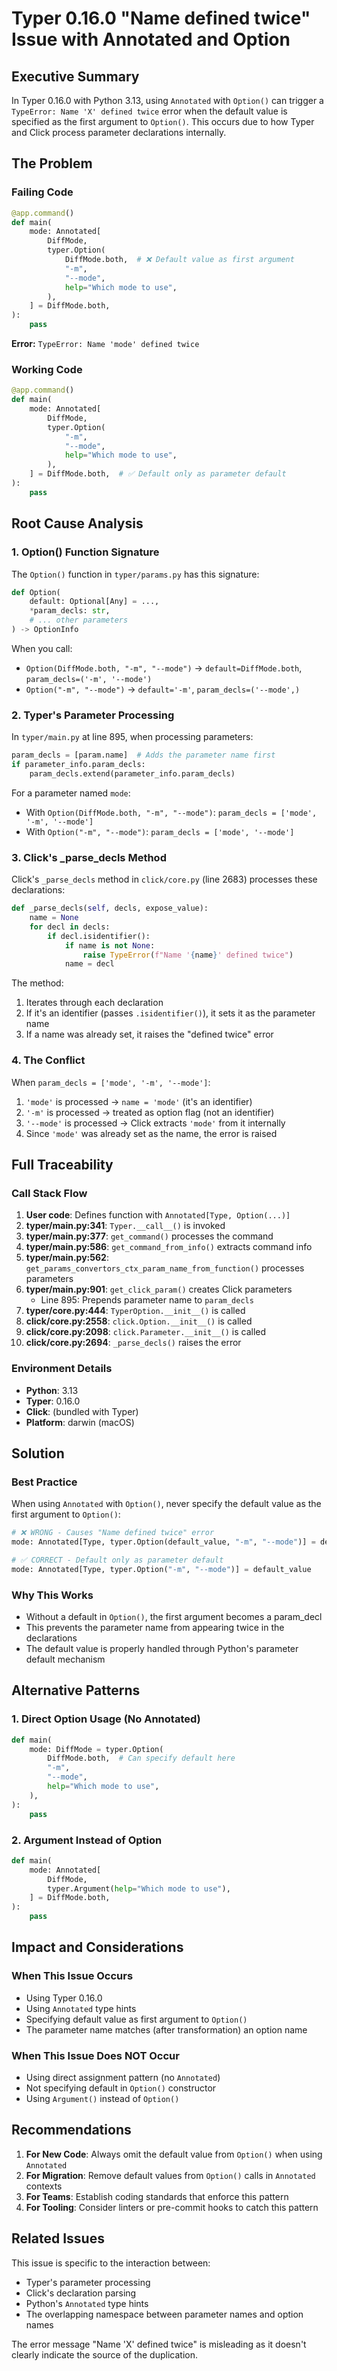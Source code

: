 # Typer 0.16.0 "Name defined twice" Issue with Annotated and Option

## Executive Summary

In Typer 0.16.0 with Python 3.13, using `Annotated` with `Option()` can trigger a `TypeError: Name 'X' defined twice` error when the default value is specified as the first argument to `Option()`. This occurs due to how Typer and Click process parameter declarations internally.

## The Problem

### Failing Code

```python
@app.command()
def main(
    mode: Annotated[
        DiffMode,
        typer.Option(
            DiffMode.both,  # ❌ Default value as first argument
            "-m",
            "--mode",
            help="Which mode to use",
        ),
    ] = DiffMode.both,
):
    pass
```

**Error:** `TypeError: Name 'mode' defined twice`

### Working Code

```python
@app.command()
def main(
    mode: Annotated[
        DiffMode,
        typer.Option(
            "-m",
            "--mode",
            help="Which mode to use",
        ),
    ] = DiffMode.both,  # ✅ Default only as parameter default
):
    pass
```

## Root Cause Analysis

### 1. Option() Function Signature

The `Option()` function in `typer/params.py` has this signature:

```python
def Option(
    default: Optional[Any] = ...,
    *param_decls: str,
    # ... other parameters
) -> OptionInfo
```

When you call:

- `Option(DiffMode.both, "-m", "--mode")` → `default=DiffMode.both`, `param_decls=('-m', '--mode')`
- `Option("-m", "--mode")` → `default='-m'`, `param_decls=('--mode',)`

### 2. Typer's Parameter Processing

In `typer/main.py` at line 895, when processing parameters:

```python
param_decls = [param.name]  # Adds the parameter name first
if parameter_info.param_decls:
    param_decls.extend(parameter_info.param_decls)
```

For a parameter named `mode`:

- With `Option(DiffMode.both, "-m", "--mode")`: `param_decls = ['mode', '-m', '--mode']`
- With `Option("-m", "--mode")`: `param_decls = ['mode', '--mode']`

### 3. Click's \_parse_decls Method

Click's `_parse_decls` method in `click/core.py` (line 2683) processes these declarations:

```python
def _parse_decls(self, decls, expose_value):
    name = None
    for decl in decls:
        if decl.isidentifier():
            if name is not None:
                raise TypeError(f"Name '{name}' defined twice")
            name = decl
```

The method:

1. Iterates through each declaration
2. If it's an identifier (passes `.isidentifier()`), it sets it as the parameter name
3. If a name was already set, it raises the "defined twice" error

### 4. The Conflict

When `param_decls = ['mode', '-m', '--mode']`:

1. `'mode'` is processed → `name = 'mode'` (it's an identifier)
2. `'-m'` is processed → treated as option flag (not an identifier)
3. `'--mode'` is processed → Click extracts `'mode'` from it internally
4. Since `'mode'` was already set as the name, the error is raised

## Full Traceability

### Call Stack Flow

1. **User code**: Defines function with `Annotated[Type, Option(...)]`
2. **typer/main.py:341**: `Typer.__call__()` is invoked
3. **typer/main.py:377**: `get_command()` processes the command
4. **typer/main.py:586**: `get_command_from_info()` extracts command info
5. **typer/main.py:562**: `get_params_convertors_ctx_param_name_from_function()` processes parameters
6. **typer/main.py:901**: `get_click_param()` creates Click parameters
   - Line 895: Prepends parameter name to `param_decls`
7. **typer/core.py:444**: `TyperOption.__init__()` is called
8. **click/core.py:2558**: `click.Option.__init__()` is called
9. **click/core.py:2098**: `click.Parameter.__init__()` is called
10. **click/core.py:2694**: `_parse_decls()` raises the error

### Environment Details

- **Python**: 3.13
- **Typer**: 0.16.0
- **Click**: (bundled with Typer)
- **Platform**: darwin (macOS)

## Solution

### Best Practice

When using `Annotated` with `Option()`, never specify the default value as the first argument to `Option()`:

```python
# ❌ WRONG - Causes "Name defined twice" error
mode: Annotated[Type, typer.Option(default_value, "-m", "--mode")] = default_value

# ✅ CORRECT - Default only as parameter default
mode: Annotated[Type, typer.Option("-m", "--mode")] = default_value
```

### Why This Works

- Without a default in `Option()`, the first argument becomes a param_decl
- This prevents the parameter name from appearing twice in the declarations
- The default value is properly handled through Python's parameter default mechanism

## Alternative Patterns

### 1. Direct Option Usage (No Annotated)

```python
def main(
    mode: DiffMode = typer.Option(
        DiffMode.both,  # Can specify default here
        "-m",
        "--mode",
        help="Which mode to use",
    ),
):
    pass
```

### 2. Argument Instead of Option

```python
def main(
    mode: Annotated[
        DiffMode,
        typer.Argument(help="Which mode to use"),
    ] = DiffMode.both,
):
    pass
```

## Impact and Considerations

### When This Issue Occurs

- Using Typer 0.16.0
- Using `Annotated` type hints
- Specifying default value as first argument to `Option()`
- The parameter name matches (after transformation) an option name

### When This Issue Does NOT Occur

- Using direct assignment pattern (no `Annotated`)
- Not specifying default in `Option()` constructor
- Using `Argument()` instead of `Option()`

## Recommendations

1. **For New Code**: Always omit the default value from `Option()` when using `Annotated`
2. **For Migration**: Remove default values from `Option()` calls in `Annotated` contexts
3. **For Teams**: Establish coding standards that enforce this pattern
4. **For Tooling**: Consider linters or pre-commit hooks to catch this pattern

## Related Issues

This issue is specific to the interaction between:

- Typer's parameter processing
- Click's declaration parsing
- Python's `Annotated` type hints
- The overlapping namespace between parameter names and option names

The error message "Name 'X' defined twice" is misleading as it doesn't clearly indicate the source of the duplication.
